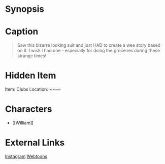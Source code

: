 # Synopsis


# Caption
> Saw this bizarre looking suit and just HAD to create a wee story based on it. I wish I had one - especially for doing the groceries during these strange times!

# Hidden Item
Item: Clubs
Location: ~~~~

# Characters
* [[William]]

# External Links
[Instagram](https://www.instagram.com/p/B7ACc6SDWCx/)
[Webtoons](https://www.webtoons.com/en/challenge/twistwood-tales/27-the-isolator-suit/viewer?title_no=344740&episode_no=30)